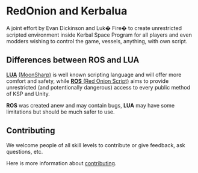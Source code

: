 # RedOnion and Kerbalua

A joint effort by Evan Dickinson and Luk� Fire� to create
unrestricted scripted environment inside Kerbal Space Program
for all players and even modders wishing to control the game,
vessels, anything, with own script.

## Differences between ROS and LUA

[**LUA**](https://www.lua.org/)
[(MoonSharp)](https://github.com/xanathar/moonsharp)
is well known scripting language
and will offer more comfort and safety, while
[**ROS** (Red Onion Script)](RedOnion.Script/README.md)
aims to provide unrestricted (and potentionally dangerous)
access to every public method of KSP and Unity.

**ROS** was created anew and may contain bugs,
**LUA** may have some limitations
but should be much safer to use.

## Contributing
We welcome people of all skill levels to contribute or give feedback, ask questions, etc.

Here is more information about [contributing](Contributing.md).
